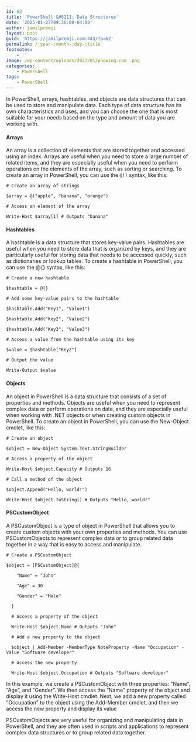 ```yaml
---
id: 62
title: 'PowerShell &#8211; Data Structures'
date: '2025-01-27T09:36:00-04:00'
author: jamilpremji
layout: post
guid: 'https://jamilpremji.com:443/?p=62'
permalink: /:year-:month-:day-:title
footnotes:
    - ''
image: /wp-content/uploads/2023/01/pngwing.com_.png
categories:
    - PowerShell
tags:
    - PowerShell
---
```


In PowerShell, arrays, hashtables, and objects are data structures that can be used to store and manipulate data. Each type of data structure has its own characteristics and uses, and you can choose the one that is most suitable for your needs based on the type and amount of data you are working with.

#### Arrays

An array is a collection of elements that are stored together and accessed using an index. Arrays are useful when you need to store a large number of related items, and they are especially useful when you need to perform operations on the elements of the array, such as sorting or searching. To create an array in PowerShell, you can use the `@()` syntax, like this:

> 

```
# Create an array of strings

$array = @("apple", "banana", "orange")

# Access an element of the array

Write-Host $array[1] # Outputs "banana"
```

#### Hashtables

A hashtable is a data structure that stores key-value pairs. Hashtables are useful when you need to store data that is organized by keys, and they are particularly useful for storing data that needs to be accessed quickly, such as dictionaries or lookup tables. To create a hashtable in PowerShell, you can use the @{} syntax, like this:

```
# Create a new hashtable

$hashtable = @{}

# Add some key-value pairs to the hashtable

$hashtable.Add("Key1", "Value1")

$hashtable.Add("Key2", "Value2")

$hashtable.Add("Key3", "Value3")

# Access a value from the hashtable using its key

$value = $hashtable["Key2"]

# Output the value

Write-Output $value
```

#### Objects

An object in PowerShell is a data structure that consists of a set of properties and methods. Objects are useful when you need to represent complex data or perform operations on data, and they are especially useful when working with .NET objects or when creating custom objects in PowerShell. To create an object in PowerShell, you can use the New-Object cmdlet, like this:

```
# Create an object

$object = New-Object System.Text.StringBuilder

# Access a property of the object

Write-Host $object.Capacity # Outputs 16

# Call a method of the object

$object.Append("Hello, world!")

Write-Host $object.ToString() # Outputs "Hello, world!"
```

#### PSCustomObject

A PSCustomObject is a type of object in PowerShell that allows you to create custom objects with your own properties and methods. You can use PSCustomObjects to represent complex data or to group related data together in a way that is easy to access and manipulate.

```
# Create a PSCustomObject

$object = [PSCustomObject]@{

    "Name" = "John"

    "Age" = 30

    "Gender" = "Male"

  }

  # Access a property of the object

  Write-Host $object.Name # Outputs "John"

  # Add a new property to the object

  $object | Add-Member -MemberType NoteProperty -Name "Occupation" -Value "Software developer"

  # Access the new property

  Write-Host $object.Occupation # Outputs "Software developer"
```

In this example, we create a PSCustomObject with three properties: “Name”, “Age”, and “Gender”. We then access the “Name” property of the object and display it using the Write-Host cmdlet. Next, we add a new property called “Occupation” to the object using the Add-Member cmdlet, and then we access the new property and display its value

PSCustomObjects are very useful for organizing and manipulating data in PowerShell, and they are often used in scripts and applications to represent complex data structures or to group related data together.